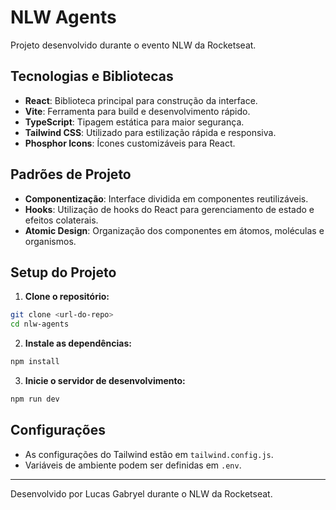 # NLW Agents

Projeto desenvolvido durante o evento NLW da Rocketseat.

## Tecnologias e Bibliotecas

- **React**: Biblioteca principal para construção da interface.
- **Vite**: Ferramenta para build e desenvolvimento rápido.
- **TypeScript**: Tipagem estática para maior segurança.
- **Tailwind CSS**: Utilizado para estilização rápida e responsiva.
- **Phosphor Icons**: Ícones customizáveis para React.

## Padrões de Projeto

- **Componentização**: Interface dividida em componentes reutilizáveis.
- **Hooks**: Utilização de hooks do React para gerenciamento de estado e efeitos colaterais.
- **Atomic Design**: Organização dos componentes em átomos, moléculas e organismos.

## Setup do Projeto

1. **Clone o repositório:**
  ```bash
  git clone <url-do-repo>
  cd nlw-agents
  ```

2. **Instale as dependências:**
  ```bash
  npm install
  ```

3. **Inicie o servidor de desenvolvimento:**
  ```bash
  npm run dev
  ```

## Configurações

- As configurações do Tailwind estão em `tailwind.config.js`.
- Variáveis de ambiente podem ser definidas em `.env`.

---

Desenvolvido por Lucas Gabryel durante o NLW da Rocketseat.
